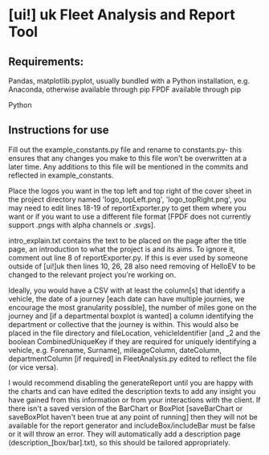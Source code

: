 [ui!] uk Fleet Analysis and Report Tool
==============

Requirements:
--------------

Pandas, matplotlib.pyplot, usually bundled with a Python installation, e.g. Anaconda, otherwise available through pip
FPDF available through pip

Python

Instructions for use
--------------

Fill out the example_constants.py file and rename to constants.py- this ensures that any changes you make to this file won't be overwritten at a later time. Any additions to this file will be mentioned in the commits and reflected in example_constants.

Place the logos you want in the top left and top right of the cover sheet in the project directory named 'logo_topLeft.png', 'logo_topRight.png', you may need to edit lines 18-19 of reportExporter.py to get them where you want or if you want to use a different file format [FPDF does not currently support .pngs with alpha channels or .svgs].

intro_explain.txt contains the text to be placed on the page after the title page, an introduction to what the project is and its aims. To ignore it, comment out line 8 of reportExporter.py. If this is ever used by someone outside of [ui!]uk then lines 10, 26, 28 also need removing of HelloEV to be changed to the relevant project you're working on. 

Ideally, you would have a CSV with at least the column[s] that identify a vehicle, the date of a journey [each date can have multiple journies, we encourage the most granularity possible], the number of miles gone on the journey and [if a departmental boxplot is wanted] a column identifying the department or collective that the journey is within. This would also be placed in the file directory and fileLocation, vehicleIdentifier [and _2 and the boolean CombinedUniqueKey if they are required for uniquely identifying a vehicle, e.g. Forename, Surname], mileageColumn, dateColumn, departmentColumn [if required] in FleetAnalysis.py edited to reflect the file (or vice versa).

I would recommend disabling the generateReport until you are happy with the charts and can have edited the description texts to add any insight you have gained from this information or from your interactions with the client. If there isn't a saved version of the BarChart or BoxPlot [saveBarChart or saveBoxPlot haven't been true at any point of running] then they will not be available for the report generator and includeBox/includeBar must be false or it will throw an error. They will automatically add a description page (description_[box/bar].txt), so this should be tailored appropriately.